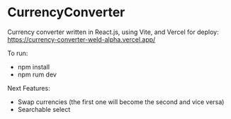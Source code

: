 # CurrencyConverter
Currency converter written in React.js, using Vite, and Vercel for deploy: https://currency-converter-weld-alpha.vercel.app/

To run:
- npm install
- npm rum dev

Next Features:
- Swap currencies (the first one will become the second and vice versa)
- Searchable select
